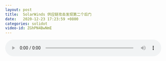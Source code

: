 ```yaml
---
layout: post
title:  SolarWinds 供应链攻击发现第二个后门
date:   2020-12-23 17:23:59 +0800
categories: solidot
video-id: ZGhPN4BwNmE
---
```


<audio src="/assets/f62a3ff34295a1328c1973429fceaf8e.mp3" style="width: 100%;" controls></audio>

